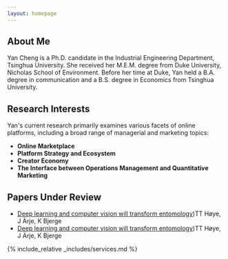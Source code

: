 ```yaml
---
layout: homepage
---
```


## About Me

Yan Cheng is a Ph.D. candidate in the Industrial Engineering Department, Tsinghua University. She received her M.E.M. degree from Duke University, Nicholas School of Environment. Before her time at Duke, Yan held a B.A. degree in communication and a B.S. degree in Economics from Tsinghua University.


## Research Interests

Yan's current research primarily examines various facets of online platforms, including a broad range of managerial and marketing topics:

- **Online Marketplace**
- **Platform Strategy and Ecosystem**
- **Creator Economy**
- **The Interface between Operations Management and Quantitative Marketing**


## Papers Under Review

- [Deep learning and computer vision will transform entomology]([https://www.pnas.org/doi/abs/10.1073/pnas.2002545117))TT Høye, J Ärje, K Bjerge
- [Deep learning and computer vision will transform entomology]([https://www.pnas.org/doi/abs/10.1073/pnas.2002545117))TT Høye, J Ärje, K Bjerge


{% include_relative _includes/services.md %}
